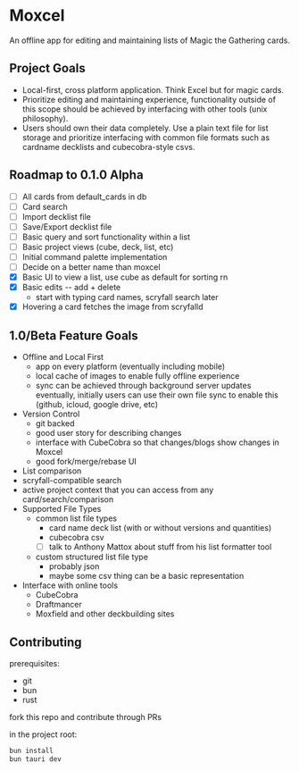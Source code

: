 # Moxcel
An offline app for editing and maintaining lists of Magic the Gathering cards.

## Project Goals
- Local-first, cross platform application. Think Excel but for magic cards.
- Prioritize editing and maintaining experience, functionality outside of this scope should be achieved by interfacing with other tools (unix philosophy).
- Users should own their data completely. Use a plain text file for list storage and prioritize interfacing with common file formats such as cardname decklists and cubecobra-style csvs.

## Roadmap to 0.1.0 Alpha
- [ ] All cards from default_cards in db
- [ ] Card search
- [ ] Import decklist file
- [ ] Save/Export decklist file
- [ ] Basic query and sort functionality within a list
- [ ] Basic project views (cube, deck, list, etc)
- [ ] Initial command palette implementation
- [ ] Decide on a better name than moxcel
- [x] Basic UI to view a list, use cube as default for sorting rn
- [x] Basic edits -- add + delete
  - start with typing card names, scryfall search later
- [x] Hovering a card fetches the image from scryfalld

## 1.0/Beta Feature Goals
- Offline and Local First
  - app on every platform (eventually including mobile)
  - local cache of images to enable fully offline experience
  - sync can be achieved through background server updates eventually, initially users can use their own file sync to enable this (github, icloud, google drive, etc)
- Version Control
  - git backed
  - good user story for describing changes
  - interface with CubeCobra so that changes/blogs show changes in Moxcel
  - good fork/merge/rebase UI
- List comparison
- scryfall-compatible search
- active project context that you can access from any card/search/comparison
- Supported File Types
  - common list file types
    - card name deck list (with or without versions and quantities)
    - cubecobra csv
    - [ ] talk to Anthony Mattox about stuff from his list formatter tool
  - custom structured list file type
    - probably json
    - maybe some csv thing can be a basic representation
- Interface with online tools
  - CubeCobra
  - Draftmancer
  - Moxfield and other deckbuilding sites

## Contributing
prerequisites:
- git
- bun
- rust

fork this repo and contribute through PRs

in the project root:
```bash
bun install
bun tauri dev
```
